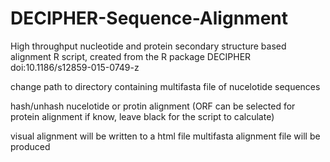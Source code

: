 # DECIPHER-Sequence-Alignment
High throughput nucleotide and protein secondary structure based alignment R script, created from the R package DECIPHER doi:10.1186/s12859-015-0749-z

change path to directory containing multifasta file of nucelotide sequences

hash/unhash nucelotide or protin alignment (ORF can be selected for protein alignment if know, leave black for the script to calculate)

visual alignment will be written to a html file
multifasta alignment file will be produced
